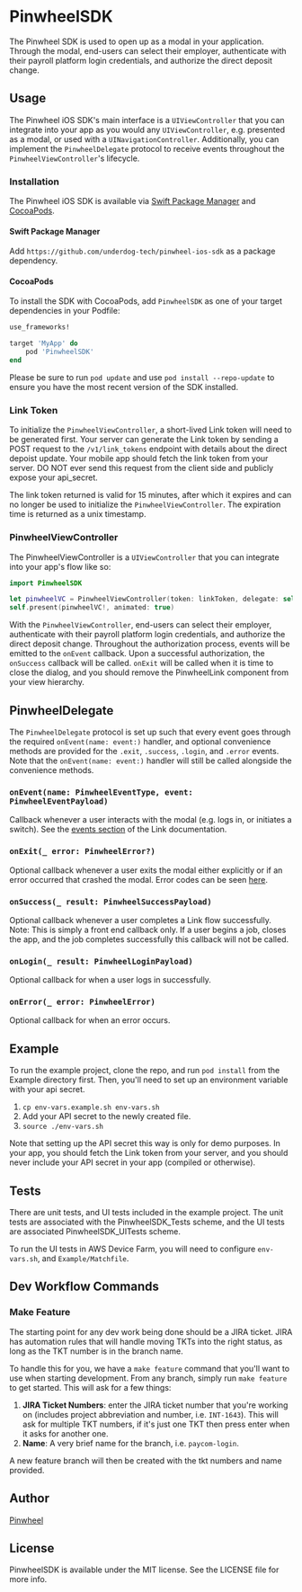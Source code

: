 # PinwheelSDK

The Pinwheel SDK is used to open up as a modal in your application. Through the modal, end-users can select their employer, authenticate with their payroll platform login credentials, and authorize the direct deposit change.

## Usage

The Pinwheel iOS SDK's main interface is a `UIViewController` that you can integrate into your app as you would any `UIViewController`, e.g. presented as a modal, or used with a `UINavigationController`. Additionally, you can implement the `PinwheelDelegate` protocol to receive events throughout the `PinwheelViewController`'s lifecycle.

### Installation

The Pinwheel iOS SDK is available via [Swift Package Manager](https://swift.org/package-manager/) and [CocoaPods](https://cocoapods.org/).

#### Swift Package Manager
Add `https://github.com/underdog-tech/pinwheel-ios-sdk` as a package dependency.

#### CocoaPods
To install the SDK with CocoaPods, add `PinwheelSDK` as one of your target dependencies in your Podfile:

```ruby
use_frameworks!

target 'MyApp' do
    pod 'PinwheelSDK'
end
```

Please be sure to run `pod update` and use `pod install --repo-update` to ensure you have the most recent version of the SDK installed.

### Link Token

To initialize the `PinwheelViewController`, a short-lived Link token will need to be generated first. Your server can generate the Link token by sending a POST request to the `/v1/link_tokens` endpoint with details about the direct depoist update. Your mobile app should fetch the link token from your server. DO NOT ever send this request from the client side and publicly expose your api_secret.

The link token returned is valid for 15 minutes, after which it expires and can no longer be used to initialize the `PinwheelViewController`. The expiration time is returned as a unix timestamp.

### PinwheelViewController

The PinwheelViewController is a `UIViewController` that you can integrate into your app's flow like so:

```swift
import PinwheelSDK

let pinwheelVC = PinwheelViewController(token: linkToken, delegate: self)
self.present(pinwheelVC!, animated: true)
```

With the `PinwheelViewController`, end-users can select their employer, authenticate with their payroll platform login credentials, and authorize the direct deposit change. Throughout the authorization process, events will be emitted to the `onEvent` callback. Upon a successful authorization, the `onSuccess` callback will be called. `onExit` will be called when it is time to close the dialog, and you should remove the PinwheelLink component from your view hierarchy.

## PinwheelDelegate

The `PinwheelDelegate` protocol is set up such that every event goes through the required `onEvent(name: event:)` handler, and optional convenience methods are provided for the `.exit`, `.success`, `.login`, and `.error` events. Note that the `onEvent(name: event:)` handler will still be called alongside the convenience methods.   

### `onEvent(name: PinwheelEventType, event: PinwheelEventPayload)`

Callback whenever a user interacts with the modal (e.g. logs in, or initiates a switch). See the [events section](https://getpinwheel.stoplight.io/docs/api/docs/guides/Link.md#events) of the Link documentation.

### `onExit(_ error: PinwheelError?)`

Optional callback whenever a user exits the modal either explicitly or if an error occurred that crashed the modal. Error codes can be seen [here](https://getpinwheel.stoplight.io/docs/api/docs/guides/Link.md#errors-1).

### `onSuccess(_ result: PinwheelSuccessPayload)`

Optional callback whenever a user completes a Link flow successfully. Note: This is simply a front end callback only. If a user begins a job, closes the app, and the job completes successfully this callback will not be called.

### `onLogin(_ result: PinwheelLoginPayload)`

Optional callback for when a user logs in successfully.

### `onError(_ error: PinwheelError)`

Optional callback for when an error occurs.

## Example

To run the example project, clone the repo, and run `pod install` from the Example directory first. Then, you'll need to set up an environment variable with your api secret. 

1. `cp env-vars.example.sh env-vars.sh` 
2. Add your API secret to the newly created file. 
3. `source ./env-vars.sh`

Note that setting up the API secret this way is only for demo purposes. In your app, you should fetch the Link token from your server, and you should never include your API secret in your app (compiled or otherwise).

## Tests

There are unit tests, and UI tests included in the example project. The unit tests are associated with the PinwheelSDK_Tests scheme, and the UI tests are associated PinwheelSDK_UITests scheme. 

To run the UI tests in AWS Device Farm, you will need to configure `env-vars.sh`, and `Example/Matchfile`.


## Dev Workflow Commands

 ### Make Feature

 The starting point for any dev work being done should be a JIRA ticket. JIRA has automation rules that will handle moving TKTs into the right status, as long as the TKT number is in the branch name.

 To handle this for you, we have a `make feature` command that you'll want to use when starting development. From any branch, simply run `make feature` to get started.
 This will ask for a few things:

 1. **JIRA Ticket Numbers**: enter the JIRA ticket number that you're working on (includes project abbreviation and number, i.e. `INT-1643`). This will ask for multiple TKT numbers, if it's just one TKT then press enter when it asks for another one.
 2. **Name**: A very brief name for the branch, i.e. `paycom-login`.

 A new feature branch will then be created with the tkt numbers and name provided.

## Author

[Pinwheel](https://getpinwheel.com)

## License

PinwheelSDK is available under the MIT license. See the LICENSE file for more info.
